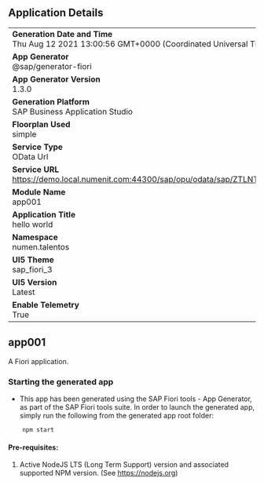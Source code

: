 ## Application Details
|               |
| ------------- |
|**Generation Date and Time**<br>Thu Aug 12 2021 13:00:56 GMT+0000 (Coordinated Universal Time)|
|**App Generator**<br>@sap/generator-fiori|
|**App Generator Version**<br>1.3.0|
|**Generation Platform**<br>SAP Business Application Studio|
|**Floorplan Used**<br>simple|
|**Service Type**<br>OData Url|
|**Service URL**<br>https://demo.local.numenit.com:44300/sap/opu/odata/sap/ZTLNT2021_GW_012_SRV/
|**Module Name**<br>app001|
|**Application Title**<br>hello world|
|**Namespace**<br>numen.talentos|
|**UI5 Theme**<br>sap_fiori_3|
|**UI5 Version**<br>Latest|
|**Enable Telemetry**<br>True|

## app001

A Fiori application.

### Starting the generated app

-   This app has been generated using the SAP Fiori tools - App Generator, as part of the SAP Fiori tools suite.  In order to launch the generated app, simply run the following from the generated app root folder:

```
    npm start
```

#### Pre-requisites:

1. Active NodeJS LTS (Long Term Support) version and associated supported NPM version.  (See https://nodejs.org)


